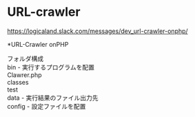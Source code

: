 # URL-crawler
https://logicaland.slack.com/messages/dev_url-crawler-onphp/

*URL-Crawler onPHP

フォルダ構成<br>
bin - 実行するプログラムを配置<br>
Clawrer.php<br>
classes<br>
test<br>
data - 実行結果のファイル出力先<br>
config - 設定ファイルを配置<br>
